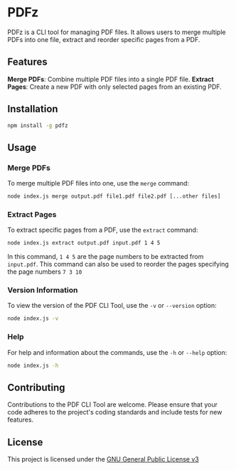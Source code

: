 # PDFz
PDFz is a CLI tool for managing PDF files. It allows users to merge multiple PDFs into one file, extract and reorder specific pages from a PDF.

## Features
**Merge PDFs**: Combine multiple PDF files into a single PDF file.
**Extract Pages**: Create a new PDF with only selected pages from an existing PDF.

## Installation
```bash
npm install -g pdfz
```

## Usage

### Merge PDFs
To merge multiple PDF files into one, use the `merge` command:
```bash
node index.js merge output.pdf file1.pdf file2.pdf [...other files]
```

### Extract Pages
To extract specific pages from a PDF, use the `extract` command:
```bash
node index.js extract output.pdf input.pdf 1 4 5
```

In this command, `1 4 5` are the page numbers to be extracted from `input.pdf`. This command can also be used to reorder the pages specifying the page numbers `7 3 10`

### Version Information
To view the version of the PDF CLI Tool, use the `-v` or `--version` option:
```bash
node index.js -v
```

### Help
For help and information about the commands, use the `-h` or `--help` option:
```bash
node index.js -h
```

## Contributing
Contributions to the PDF CLI Tool are welcome. Please ensure that your code adheres to the project's coding standards and include tests for new features.

## License
This project is licensed under the [GNU General Public License v3](https://www.gnu.org/licenses/gpl-3.0.en.html)
